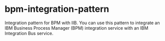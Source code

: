 # bpm-integration-pattern
Integration pattern for BPM with IIB. You can use this pattern to integrate an IBM Business Process Manager (BPM) integration service with an IBM Integration Bus service.
